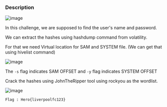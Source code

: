 ### Description

![image](https://user-images.githubusercontent.com/65862031/116298388-01bf4500-a7ba-11eb-8413-12abc8a9b583.png)

In this challenge, we are supposed to find the user's name and password.

We can extract the hashes using hashdump command from volatility.

For that we need Virtual location for SAM and SYSTEM file. (We can get that using hivelist command)

![image](https://user-images.githubusercontent.com/65862031/116299102-e6086e80-a7ba-11eb-952a-7438e10a4c57.png)

The `-s` flag indicates SAM OFFSET and `-y` flag indicates SYSTEM OFFSET

Crack the hashes using JohnTheRipper tool using rockyou as the wordlist.

![image](https://user-images.githubusercontent.com/65862031/116299449-58794e80-a7bb-11eb-90e8-ac7e2e9a41cb.png)

`Flag : Hero{liverpoolfc123}`
